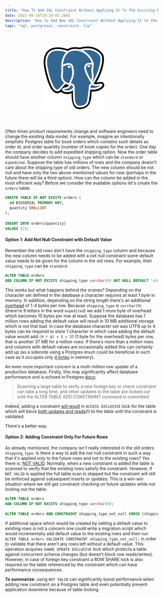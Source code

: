 ```yaml
---
title: "How To Add SQL Constraint Without Applying It To The Existing Rows in PostgreSQL"
date: 2022-09-10T19:19:03.284Z
description: "How to Add New SQL Constraint Without Applying It to the Existing Rows in PostgreSQL. How to apply SQL constraint only to future insertions or updates on rows. How to defer SQL constraint evaluation."
tags: "sql, postgresql, constraint, tip"
---
```


<div style="display:flex;justify-content:center;padding-right:10%;padding-bottom:50px;padding-top:30px;">
    <img style="min-width:100px;max-width:200px" src="./postgresql_logo.svg"
            alt="Postgres Logo"
            style="margin:0;"
            />
</div>

Often times product requirements change and software engineers need to change the existing data model. For example, imagine an intentionally simplistic Postgres table for book orders which contains such details as order id, and order quantity (number of book copies for the order). One day the company decides to add expedited shipping option. Now the order table should have another column `shipping_type` which can be `standard` or `expedited`. Suppose the table has millions of rows and the company doesn't care about the shipping type of old orders. The new column should be not null and have only the two above-mentioned values for now (perhaps in the future there will be a third option). How can the column be added in the most efficient way? Before we consider the available options let's create the `orders` table:

```sql
CREATE TABLE IF NOT EXISTS orders (
  id BIGSERIAL PRIMARY KEY,
  quantity SMALLINT
);

INSERT INTO orders(quantity)
VALUES (2);
```

#### Option 1: Add Not Null Constraint with Default Value

Remember the old rows don't have the `shipping_type` column and because the new column needs to be added with a not null constraint some default value needs to be given for the column in the old rows. For example, their `shipping_type` can be `standard`:

```sql
ALTER TABLE orders
ADD COLUMN IF NOT EXISTS shipping_type varchar(9) NOT NULL DEFAULT 'standard';
```

This works but what happens behind the scenes? Depending on the character set defined in the database a character requires at least 1 byte in memory. In addition, depending on the string length there's an additional [overhead](https://www.postgresql.org/docs/current/datatype-character.html) of 1-4 bytes per row. Because `shipping_type` is `varchar(9)` (there're 9 letters in the word `expedited`) we add 1 more byte of overhead which becomes 10 bytes per row at least. Suppose the database has 1 million rows adding the default value will result in 10 MB additional storage which is not that bad. In case the database character set was UTF8 up to 4 bytes can be required to store 1 character in which case adding the default value would add `(9 * 4) + 1 = 37` (1 byte for the overhead) bytes per row, that is another 37 MB for a million rows. If there's more than a million rows and columns with default values are occasionally added this can certainly add up (as a sidenote using a Postgres enum could be beneficial in such case as it occupies only [4 bytes](https://www.postgresql.org/docs/current/datatype-enum.html#id-1.5.7.15.8) in memory).

An even more important concern is a multi-million row update of a production database. Firstly, this may significantly affect database performance and is echoed in Postgres [docs](https://www.postgresql.org/docs/current/sql-altertable.html#SQL-ALTERTABLE-NOTES):
>Scanning a large table to verify a new foreign key or check constraint can take a long time, and other updates to the table are locked out until the ALTER TABLE ADD CONSTRAINT command is committed.

Indeed, adding a constraint [will result](https://www.postgresql.org/docs/current/sql-altertable.html#SQL-ALTERTABLE-NOTES) in `ACCESS EXCLUSIVE` lock for the table which will block [both updates and reads](https://www.postgresql.org/docs/current/explicit-locking.html)(!) to the table until the constraint is validated.

There's a better way.

#### Option 2: Adding Constraint Only For Future Rows

As already mentioned, the company isn't really interested in the old orders `shipping_type`. Is there a way to add the not null constraint in such a way that it's applied only to the future rows and not to the existing rows? Yes there is: [NOT VALID](https://www.postgresql.org/docs/current/sql-altertable.html). Normally, when a new constraint is added the table is scanned to verify that the existing rows satisfy the constraint. However, if `NOT VALID` is applied the full table scan is skipped but the constraint will still be enforced against subsequent inserts or updates. This is a win-win situation where we still get constraint checking on future updates while not locking out the table:

```sql
ALTER TABLE orders
ADD COLUMN IF NOT EXISTS shipping_type varchar(9);

ALTER TABLE orders ADD CONSTRAINT shipping_type_not_null CHECK (shipping_type IS NOT NULL) NOT VALID;
```

If additional space which would be created by setting a default value to existing rows is not a concern one could write a migration script which would incrementally add default value to the existing rows and then run `ALTER TABLE orders VALIDATE CONSTRAINT shipping_type_not_null;` in order to validate that there aren't any rows left without a default value. This operation acquires `SHARE UPDATE EXCLUSIVE` lock which protects a table against concurrent schema changes (but doesn't block row reads/writes). However, in case of foreign key constraint a ROW SHARE lock is also required on the table referenced by the constraint which can have performance consequences.

**To summarize**: using `NOT VALID` can significantly boost performance when adding new constraint on a Postgres table and even potentially prevent application downtime because of table locking.